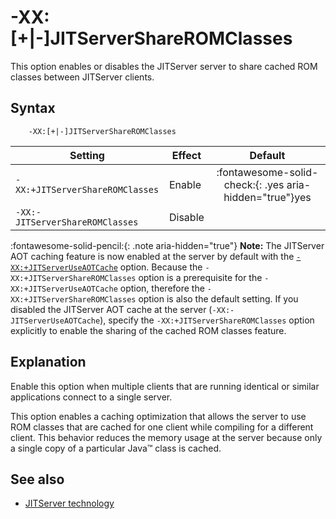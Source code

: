 <!--
* Copyright (c) 2017, 2025 IBM Corp. and others
*
* This program and the accompanying materials are made
* available under the terms of the Eclipse Public License 2.0
* which accompanies this distribution and is available at
* https://www.eclipse.org/legal/epl-2.0/ or the Apache
* License, Version 2.0 which accompanies this distribution and
* is available at https://www.apache.org/licenses/LICENSE-2.0.
*
* This Source Code may also be made available under the
* following Secondary Licenses when the conditions for such
* availability set forth in the Eclipse Public License, v. 2.0
* are satisfied: GNU General Public License, version 2 with
* the GNU Classpath Exception [1] and GNU General Public
* License, version 2 with the OpenJDK Assembly Exception [2].
*
* [1] https://www.gnu.org/software/classpath/license.html
* [2] https://openjdk.org/legal/assembly-exception.html
*
* SPDX-License-Identifier: EPL-2.0 OR Apache-2.0 OR GPL-2.0-only WITH Classpath-exception-2.0 OR GPL-2.0-only WITH OpenJDK-assembly-exception-1.0
-->

# -XX:\[+|-\]JITServerShareROMClasses

This option enables or disables the JITServer server to share cached ROM classes between JITServer clients.

## Syntax

        -XX:[+|-]JITServerShareROMClasses

| Setting                 | Effect | Default                                                                            |
|-------------------------|--------|:----------------------------------------------------------------------------------:|
|`-XX:+JITServerShareROMClasses`           | Enable |  :fontawesome-solid-check:{: .yes aria-hidden="true"}<span class="sr-only">yes</span>  |
|`-XX:-JITServerShareROMClasses`           | Disable|                                                                                        |

 :fontawesome-solid-pencil:{: .note aria-hidden="true"} **Note:** The JITServer AOT caching feature is now enabled at the server by default with the [`-XX:+JITServerUseAOTCache`](xxjitserveruseaotcache.md) option. Because the `-XX:+JITServerShareROMClasses` option is a prerequisite for the `-XX:+JITServerUseAOTCache` option, therefore the `-XX:+JITServerShareROMClasses` option is also the default setting. If you disabled the JITServer AOT cache at the server (`-XX:-JITServerUseAOTCache`), specify the `-XX:+JITServerShareROMClasses` option explicitly to enable the sharing of the cached ROM classes feature.

## Explanation

Enable this option when multiple clients that are running identical or similar applications connect to a single server.

This option enables a caching optimization that allows the server to use ROM classes that are cached for one client while compiling for a different client. This behavior reduces the memory usage at the server because only a single copy of a particular Java&trade; class is cached.

## See also

- [JITServer technology](jitserver.md)

<!-- ==== END OF TOPIC ==== xxjitservershareromclasses.md ==== -->
